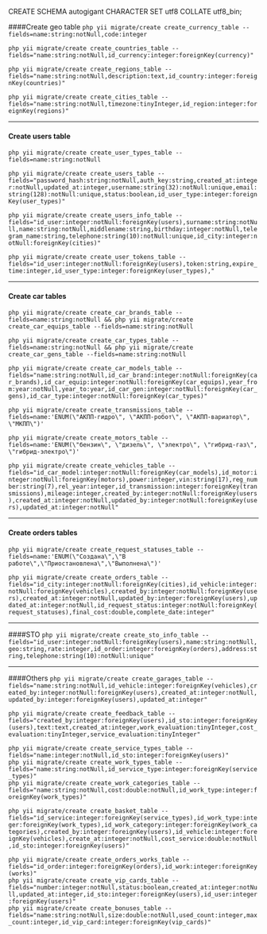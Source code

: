 CREATE SCHEMA autogigant CHARACTER SET utf8 COLLATE utf8_bin;

####Create geo table
`php yii migrate/create create_currency_table --fields=name:string:notNull,code:integer`  

`php yii migrate/create create_countries_table --fields="name:string:notNull,id_currency:integer:foreignKey(currency)"`  

`php yii migrate/create create_regions_table --fields="name:string:notNull,description:text,id_country:integer:foreignKey(countries)"`  

`php yii migrate/create create_cities_table --fields="name:string:notNull,timezone:tinyInteger,id_region:integer:foreignKey(regions)"`  

___
#### Create users table

`php yii migrate/create create_user_types_table --fields=name:string:notNull`  

`php yii migrate/create create_users_table --fields="password_hash:string:notNull,auth_key:string,created_at:integer:notNull,updated_at:integer,username:string(32):notNull:unique,email:string(128):notNull:unique,status:boolean,id_user_type:integer:foreignKey(user_types)"`  

`php yii migrate/create create_users_info_table --fields="id_user:integer:notNull:foreignKey(users),surname:string:notNull,name:string:notNull,middlename:string,birthday:integer:notNull,telegram_name:string,telephone:string(10):notNull:unique,id_city:integer:notNull:foreignKey(cities)"`  

`php yii migrate/create create_user_tokens_table --fields="id_user:integer:notNull:foreignKey(users),token:string,expire_time:integer,id_user_type:integer:foreignKey(user_types),"`  
___
#### Create car tables  
`php yii migrate/create create_car_brands_table --fields=name:string:notNull && php yii migrate/create create_car_equips_table --fields=name:string:notNull` 
 
`php yii migrate/create create_car_types_table --fields=name:string:notNull && php yii migrate/create create_car_gens_table --fields=name:string:notNull`  

`php yii migrate/create create_car_models_table --fields="name:string:notNull,id_car_brand:integer:notNull:foreignKey(car_brands),id_car_equip:integer:notNull:foreignKey(car_equips),year_from:year:notNull,year_to:year,id_car_gen:integer:notNull:foreignKey(car_gens),id_car_type:integer:notNull:foreignKey(car_types)"`  

`php yii migrate/create create_transmissions_table --fields=name:'ENUM(\"АКПП-гидро\", \"АКПП-робот\", \"АКПП-вариатор\", \"МКПП\")'`  

`php yii migrate/create create_motors_table --fields=name:'ENUM(\"бензин\", \"дизель\", \"электро\", \"гибрид-газ\", \"гибрид-электро\")'`  

`php yii migrate/create create_vehicles_table --fields="id_car_model:integer:notNull:foreignKey(car_models),id_motor:integer:notNull:foreignKey(motors),power:integer,vin:string(17),reg_number:string(7),rel_year:integer,id_transmission:integer:foreignKey(transmissions),mileage:integer,created_by:integer:notNull:foreignKey(users),created_at:integer:notNull,updated_by:integer:notNull:foreignKey(users),updated_at:integer:notNull"`  
___
#### Create orders tables  
`php yii migrate/create create_request_statuses_table --fields=name:'ENUM(\"Создана\",\"В работе\",\"Приостановлена\",\"Выполнена\")'`  

`php yii migrate/create create_orders_table --fields="id_city:integer:notNull:foreignKey(cities),id_vehicle:integer:notNull:foreignKey(vehicles),created_by:integer:notNull:foreignKey(users),created_at:integer:notNull,updated_by:integer:foreignKey(users),updated_at:integer:notNull,id_request_status:integer:notNull:foreignKey(request_statuses),final_cost:double,complete_date:integer"`  
___
####STO
`php yii migrate/create create_sto_info_table --fields="id_user:integer:notNull:foreignKey(users),name:string:notNull,geo:string,rate:integer,id_order:integer:foreignKey(orders),address:string,telephone:string(10):notNull:unique"`
___
####Others
`php yii migrate/create create_garages_table --fields="name:string:notNull,id_vehicle:integer:foreignKey(vehicles),created_by:integer:notNull:foreignKey(users),created_at:integer:notNull,updated_by:integer:foreignKey(users),updated_at:integer"`  

`php yii migrate/create create_feedback_table --fields="created_by:integer:foreignKey(users),id_sto:integer:foreignKey(users),text:text,created_at:integer,work_evaluation:tinyInteger,cost_evaluation:tinyInteger,service_evaluation:tinyInteger"`  

`php yii migrate/create create_service_types_table --fields="name:integer:notNull,id_sto:integer:foreignKey(users)"`  
`php yii migrate/create create_work_types_table --fields="name:string:notNull,id_service_type:integer:foreignKey(service_types)"`  
`php yii migrate/create create_work_categories_table --fields="name:string:notNull,cost:double:notNull,id_work_type:integer:foreignKey(work_types)"`  

`php yii migrate/create create_basket_table --fields="id_service:integer:foreignKey(service_types),id_work_type:integer:foreignKey(work_types),id_work_category:integer:foreignKey(work_categories),created_by:integer:foreignKey(users),id_vehicle:integer:foreignKey(vehicles),create_at:integer:notNull,cost_service:double:notNull,id_sto:integer:foreignKey(users)"`  

`php yii migrate/create create_orders_works_table --fields="id_order:integer:foreignKey(orders),id_work:integer:foreignKey(works)"`  
`php yii migrate/create create_vip_cards_table --fields="number:integer:notNull,status:boolean,created_at:integer:notNull,updated_at:integer,id_sto:integer:foreignKey(users),id_user:integer:foreignKey(users)"`  
`php yii migrate/create create_bonuses_table --fields="name:string:notNull,size:double:notNull,used_count:integer,max_count:integer,id_vip_card:integer:foreignKey(vip_cards)"`  

